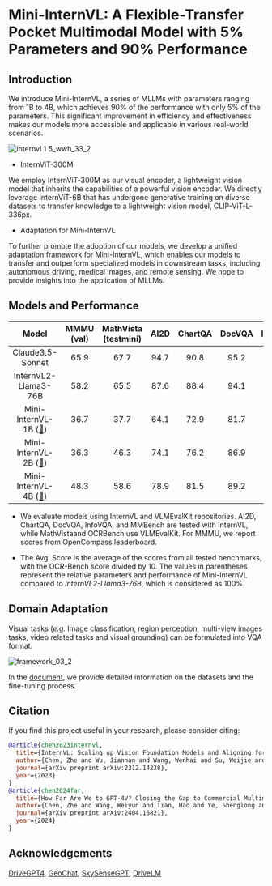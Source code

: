 # Mini-InternVL: A Flexible-Transfer Pocket Multimodal Model with 5\% Parameters and 90\% Performance

## Introduction

We introduce Mini-InternVL, a series of MLLMs with parameters ranging from 1B to 4B, which achieves 90\% of the performance with only 5\% of the parameters. 
This significant improvement in efficiency and effectiveness makes our models more accessible and applicable in various real-world scenarios. 

![internvl 1 5_wwh_33_2](https://github.com/user-attachments/assets/820ed173-4bd1-45a6-95d6-59c1be01d53f)

- InternViT-300M

We employ InternViT-300M as our visual encoder, a lightweight vision model that inherits the capabilities of a powerful vision encoder. We directly leverage InternViT-6B that has undergone generative training on diverse datasets to transfer knowledge to a lightweight vision model, CLIP-ViT-L-336px. 

- Adaptation for Mini-InternVL
  
To further promote the adoption of our models, we develop a unified adaptation framework for Mini-InternVL, which enables our models to transfer and outperform specialized models in downstream tasks, including autonomous driving, medical images, and remote sensing. We hope to provide insights into the application of MLLMs.

## Models and Performance

| Model   |  MMMU (val)| MathVista (testmini) |AI2D |ChartQA |DocVQA | InfoVQA |OCRBench| MMB-EN | MMB-CN |Avg. Score |
|:--------:|:-----:|:-----:|:-----: |:------:|:------:|:----:|:----:|:------:|----:| :------:|
|Claude3.5-Sonnet|65.9 | 67.7| 94.7 | 90.8 | 95.2 | -  | 788 | 79.7 | 80.7 | 81.7 |
|InternVL2-Llama3-76B|58.2  | 65.5  | 87.6 | 88.4 | 94.1 | 82.0  | 839  | 86.5 | 86.3  | 81.4 |
|Mini-InternVL-1B ([🤗](https://huggingface.co/OpenGVLab/InternVL2-1B))| 36.7 | 37.7 | 64.1 | 72.9  | 81.7  | 50.9 | 754  | 65.4 | 60.7  | 60.6 (74\%) |
|Mini-InternVL-2B ([🤗](https://huggingface.co/OpenGVLab/InternVL2-2B))|36.3| 46.3  | 74.1 | 76.2 | 86.9 | 58.9 | 784 | 73.2 | 70.9 | 66.8 (82\%)|
|Mini-InternVL-4B ([🤗](https://huggingface.co/OpenGVLab/InternVL2-4B))|48.3 | 58.6  | 78.9 | 81.5  | 89.2 | 67.0 | 788  | 78.6 | 73.9 | 72.8 (90\%) |

- We evaluate models using InternVL and VLMEvalKit repositories. AI2D, ChartQA, DocVQA, InfoVQA, and MMBench are tested with InternVL, while MathVistaand OCRBench use VLMEvalKit. For MMMU, we report scores from OpenCompass leaderboard.

- The Avg. Score is the average of the scores from all tested benchmarks, with the OCR-Bench score divided by 10. The values in parentheses represent the relative parameters and performance of Mini-InternVL compared to *InternVL2-Llama3-76B*, which is considered as 100\%.

## Domain Adaptation

Visual tasks (*e.g.* Image classification, region perception, multi-view images tasks, video related tasks and visual grounding) can be  formulated into VQA format.

![framework_03_2](https://github.com/user-attachments/assets/63bffb31-cf05-4f52-a679-4700650d0c37)


In the [document](http://xxx.xxx.xxx), we provide detailed information on the datasets and the fine-tuning process.

## Citation
If you find this project useful in your research, please consider citing:

```BibTeX
@article{chen2023internvl,
  title={InternVL: Scaling up Vision Foundation Models and Aligning for Generic Visual-Linguistic Tasks},
  author={Chen, Zhe and Wu, Jiannan and Wang, Wenhai and Su, Weijie and Chen, Guo and Xing, Sen and Zhong, Muyan and Zhang, Qinglong and Zhu, Xizhou and Lu, Lewei and Li, Bin and Luo, Ping and Lu, Tong and Qiao, Yu and Dai, Jifeng},
  journal={arXiv preprint arXiv:2312.14238},
  year={2023}
}
@article{chen2024far,
  title={How Far Are We to GPT-4V? Closing the Gap to Commercial Multimodal Models with Open-Source Suites},
  author={Chen, Zhe and Wang, Weiyun and Tian, Hao and Ye, Shenglong and Gao, Zhangwei and Cui, Erfei and Tong, Wenwen and Hu, Kongzhi and Luo, Jiapeng and Ma, Zheng and others},
  journal={arXiv preprint arXiv:2404.16821},
  year={2024}
}
```


## Acknowledgements

[DriveGPT4](https://tonyxuqaq.github.io/projects/DriveGPT4/),
[GeoChat](https://github.com/mbzuai-oryx/GeoChat),
[SkySenseGPT](https://github.com/Luo-Z13/SkySenseGPT),
[DriveLM](https://github.com/OpenDriveLab/DriveLM)


